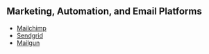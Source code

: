 ## Marketing, Automation, and Email Platforms 
- [Mailchimp](https://mailchimp.com/)
- [Sendgrid](https://sendgrid.com/)
- [Mailgun](https://www.mailgun.com/)


